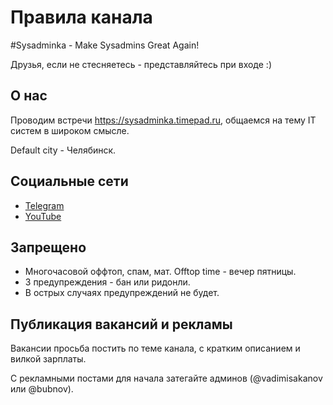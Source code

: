 # Правила канала

#Sysadminka - Make Sysadmins Great Again!

Друзья, если не стесняетесь - представляйтесь при входе :)

## О нас

Проводим встречи https://sysadminka.timepad.ru, общаемся на тему IT систем в широком смысле.

Default city - Челябинск.

## Социальные сети

* [Telegram](https://t.me/sysadminka)
* [YouTube](https://www.youtube.com/channel/UCMblNgU0Gt-TXb9GdVeeinw)

## Запрещено 

* Многочасовой оффтоп, спам, мат. Offtop time - вечер пятницы.
* 3 предупреждения - бан или ридонли.
* В острых случаях предупреждений не будет.

## Публикация вакансий и рекламы

Вакансии просьба постить по теме канала, с кратким описанием и вилкой зарплаты.

С рекламными постами для начала затегайте админов (@vadimisakanov или @bubnov).
